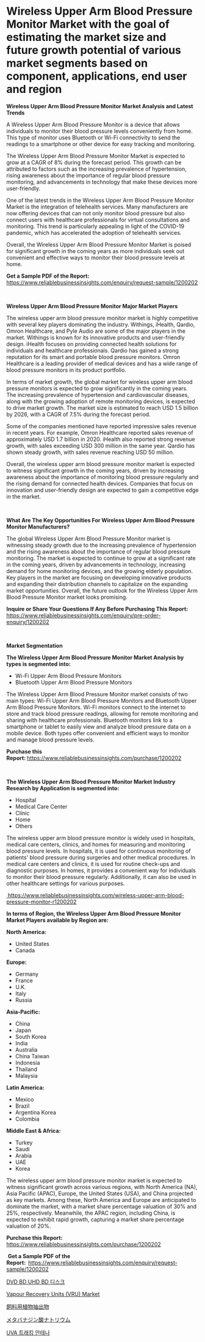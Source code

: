 <p><h1>Wireless Upper Arm Blood Pressure Monitor Market with the goal of estimating the market size and future growth potential of various market segments based on component, applications, end user and region</h1></p><p><strong>Wireless Upper Arm Blood Pressure Monitor Market Analysis and Latest Trends</strong></p>
<p><p>A Wireless Upper Arm Blood Pressure Monitor is a device that allows individuals to monitor their blood pressure levels conveniently from home. This type of monitor uses Bluetooth or Wi-Fi connectivity to send the readings to a smartphone or other device for easy tracking and monitoring. </p><p>The Wireless Upper Arm Blood Pressure Monitor Market is expected to grow at a CAGR of 8% during the forecast period. This growth can be attributed to factors such as the increasing prevalence of hypertension, rising awareness about the importance of regular blood pressure monitoring, and advancements in technology that make these devices more user-friendly.</p><p>One of the latest trends in the Wireless Upper Arm Blood Pressure Monitor Market is the integration of telehealth services. Many manufacturers are now offering devices that can not only monitor blood pressure but also connect users with healthcare professionals for virtual consultations and monitoring. This trend is particularly appealing in light of the COVID-19 pandemic, which has accelerated the adoption of telehealth services.</p><p>Overall, the Wireless Upper Arm Blood Pressure Monitor Market is poised for significant growth in the coming years as more individuals seek out convenient and effective ways to monitor their blood pressure levels at home.</p></p>
<p><strong>Get a Sample PDF of the Report:&nbsp;</strong> <a href="https://www.reliablebusinessinsights.com/enquiry/request-sample/1200202">https://www.reliablebusinessinsights.com/enquiry/request-sample/1200202</a></p>
<p>&nbsp;</p>
<p><strong>Wireless Upper Arm Blood Pressure Monitor Major Market Players</strong></p>
<p><p>The wireless upper arm blood pressure monitor market is highly competitive with several key players dominating the industry. Withings, iHealth, Qardio, Omron Healthcare, and Pyle Audio are some of the major players in the market. Withings is known for its innovative products and user-friendly design. iHealth focuses on providing connected health solutions for individuals and healthcare professionals. Qardio has gained a strong reputation for its smart and portable blood pressure monitors. Omron Healthcare is a leading provider of medical devices and has a wide range of blood pressure monitors in its product portfolio. </p><p>In terms of market growth, the global market for wireless upper arm blood pressure monitors is expected to grow significantly in the coming years. The increasing prevalence of hypertension and cardiovascular diseases, along with the growing adoption of remote monitoring devices, is expected to drive market growth. The market size is estimated to reach USD 1.5 billion by 2026, with a CAGR of 7.5% during the forecast period.</p><p>Some of the companies mentioned have reported impressive sales revenue in recent years. For example, Omron Healthcare reported sales revenue of approximately USD 1.7 billion in 2020. iHealth also reported strong revenue growth, with sales exceeding USD 300 million in the same year. Qardio has shown steady growth, with sales revenue reaching USD 50 million. </p><p>Overall, the wireless upper arm blood pressure monitor market is expected to witness significant growth in the coming years, driven by increasing awareness about the importance of monitoring blood pressure regularly and the rising demand for connected health devices. Companies that focus on innovation and user-friendly design are expected to gain a competitive edge in the market.</p></p>
<p>&nbsp;</p>
<p><strong>What Are The Key Opportunities For Wireless Upper Arm Blood Pressure Monitor Manufacturers?</strong></p>
<p><p>The global Wireless Upper Arm Blood Pressure Monitor market is witnessing steady growth due to the increasing prevalence of hypertension and the rising awareness about the importance of regular blood pressure monitoring. The market is expected to continue to grow at a significant rate in the coming years, driven by advancements in technology, increasing demand for home monitoring devices, and the growing elderly population. Key players in the market are focusing on developing innovative products and expanding their distribution channels to capitalize on the expanding market opportunities. Overall, the future outlook for the Wireless Upper Arm Blood Pressure Monitor market looks promising.</p></p>
<p><strong>Inquire or Share Your Questions If Any Before Purchasing This Report:</strong> <a href="https://www.reliablebusinessinsights.com/enquiry/pre-order-enquiry/1200202">https://www.reliablebusinessinsights.com/enquiry/pre-order-enquiry/1200202</a></p>
<p>&nbsp;</p>
<p><strong>Market Segmentation</strong></p>
<p><strong>The Wireless Upper Arm Blood Pressure Monitor Market Analysis by types is segmented into:</strong></p>
<p><ul><li>Wi-Fi Upper Arm Blood Pressure Monitors</li><li>Bluetooth Upper Arm Blood Pressure Monitors</li></ul></p>
<p><p>The Wireless Upper Arm Blood Pressure Monitor market consists of two main types: Wi-Fi Upper Arm Blood Pressure Monitors and Bluetooth Upper Arm Blood Pressure Monitors. Wi-Fi monitors connect to the internet to store and track blood pressure readings, allowing for remote monitoring and sharing with healthcare professionals. Bluetooth monitors link to a smartphone or tablet to easily view and analyze blood pressure data on a mobile device. Both types offer convenient and efficient ways to monitor and manage blood pressure levels.</p></p>
<p><strong>Purchase this Report:&nbsp;</strong><a href="https://www.reliablebusinessinsights.com/purchase/1200202">https://www.reliablebusinessinsights.com/purchase/1200202</a></p>
<p>&nbsp;</p>
<p><strong>The Wireless Upper Arm Blood Pressure Monitor Market Industry Research by Application is segmented into:</strong></p>
<p><ul><li>Hospital</li><li>Medical Care Center</li><li>Clinic</li><li>Home</li><li>Others</li></ul></p>
<p><p>The wireless upper arm blood pressure monitor is widely used in hospitals, medical care centers, clinics, and homes for measuring and monitoring blood pressure levels. In hospitals, it is used for continuous monitoring of patients' blood pressure during surgeries and other medical procedures. In medical care centers and clinics, it is used for routine check-ups and diagnostic purposes. In homes, it provides a convenient way for individuals to monitor their blood pressure regularly. Additionally, it can also be used in other healthcare settings for various purposes.</p></p>
<p><a href="https://www.reliablebusinessinsights.com/wireless-upper-arm-blood-pressure-monitor-r1200202">&nbsp;https://www.reliablebusinessinsights.com/wireless-upper-arm-blood-pressure-monitor-r1200202</a></p>
<p><strong>In terms of Region, the Wireless Upper Arm Blood Pressure Monitor Market Players available by Region are:</strong></p>
<p>
    <p> <strong> North America: </strong>
        <ul>
            <li>United States</li>
            <li>Canada</li>
        </ul>
        </p> 
    <p> <strong> Europe: </strong>
        <ul>
            <li>Germany</li>
            <li>France</li>
            <li>U.K.</li>
            <li>Italy</li>
            <li>Russia</li>
        </ul>
        </p> 
    <p> <strong> Asia-Pacific: </strong>
        <ul>
            <li>China</li>
            <li>Japan</li>
            <li>South Korea</li>
            <li>India</li>
            <li>Australia</li>
            <li>China Taiwan</li>
            <li>Indonesia</li>
            <li>Thailand</li>
            <li>Malaysia</li>
        </ul>
        </p> 
    <p> <strong> Latin America: </strong>
        <ul>
            <li>Mexico</li>
            <li>Brazil</li>
            <li>Argentina Korea</li>
            <li>Colombia</li>
        </ul>
        </p> 
    <p> <strong> Middle East & Africa: </strong>
        <ul>
            <li>Turkey</li>
            <li>Saudi</li>
            <li>Arabia</li>
            <li>UAE</li>
            <li>Korea</li>
        </ul>
    </p>
    </p>
<p><p>The wireless upper arm blood pressure monitor market is expected to witness significant growth across various regions, with North America (NA), Asia Pacific (APAC), Europe, the United States (USA), and China projected as key markets. Among these, North America and Europe are anticipated to dominate the market, with a market share percentage valuation of 30% and 25%, respectively. Meanwhile, the APAC region, including China, is expected to exhibit rapid growth, capturing a market share percentage valuation of 20%.</p></p>
<p><strong>Purchase this Report: </strong><a href="https://www.reliablebusinessinsights.com/purchase/1200202">https://www.reliablebusinessinsights.com/purchase/1200202</a></p>
<p>&nbsp;<strong>Get a Sample PDF of the Report:&nbsp;&nbsp;</strong><a href="https://www.reliablebusinessinsights.com/enquiry/request-sample/1200202">https://www.reliablebusinessinsights.com/enquiry/request-sample/1200202</a></p>
<p><strong></strong></p>
<p><p><a href="https://github.com/fatmarawatan39/Market-Research-Report-List-1/blob/main/9709982180203.md">DVD BD UHD BD 디스크</a></p><p><a href="https://github.com/fauzi1101fauzi/Market-Research-Report-List-1/blob/main/vapour-recovery-units-vru-market.md">Vapour Recovery Units (VRU) Market</a></p><p><a href="https://github.com/mathieurico66/Market-Research-Report-List-2/blob/main/7176918167041.md">飼料用植物抽出物</a></p><p><a href="https://github.com/ycmtqqhvk3273/Market-Research-Report-List-2/blob/main/3734330167040.md">メタバナジン酸ナトリウム</a></p><p><a href="https://github.com/ConstantinVon/Market-Research-Report-List-1/blob/main/5428896180202.md">UVA 트래킹 안테나</a></p></p>
